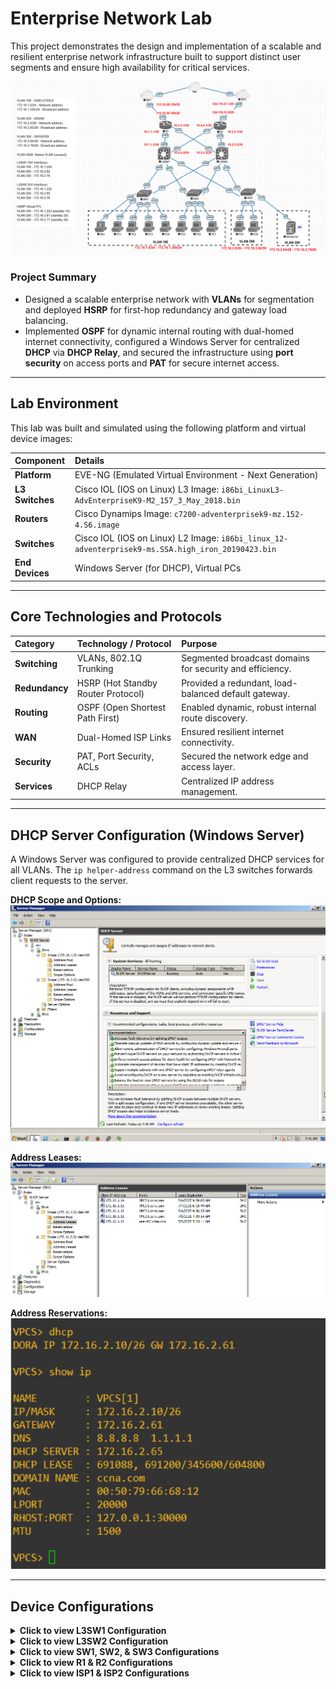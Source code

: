 # Enterprise Network Lab

This project demonstrates the design and implementation of a scalable and resilient enterprise network infrastructure built to support distinct user segments and ensure high availability for critical services.

![Network Topology](assets/network-topology.png)

### Project Summary
* Designed a scalable enterprise network with **VLANs** for segmentation and deployed **HSRP** for first-hop redundancy and gateway load balancing.
* Implemented **OSPF** for dynamic internal routing with dual-homed internet connectivity, configured a Windows Server for centralized **DHCP** via **DHCP Relay**, and secured the infrastructure using **port security** on access ports and **PAT** for secure internet access.

---

## Lab Environment
This lab was built and simulated using the following platform and virtual device images:

| Component | Details |
| :--- | :--- |
| **Platform** | EVE-NG (Emulated Virtual Environment - Next Generation) |
| **L3 Switches** | Cisco IOL (IOS on Linux) L3 Image: `i86bi_LinuxL3-AdvEnterpriseK9-M2_157_3_May_2018.bin` |
| **Routers** | Cisco Dynamips Image: `c7200-adventerprisek9-mz.152-4.S6.image` |
| **Switches** | Cisco IOL (IOS on Linux) L2 Image: `i86bi_linux_12-adventerprisek9-ms.SSA.high_iron_20190423.bin` |
| **End Devices** | Windows Server (for DHCP), Virtual PCs |

---

## Core Technologies and Protocols

| Category | Technology / Protocol | Purpose |
| :--- | :--- | :--- |
| **Switching** | VLANs, 802.1Q Trunking | Segmented broadcast domains for security and efficiency. |
| **Redundancy** | HSRP (Hot Standby Router Protocol) | Provided a redundant, load-balanced default gateway. |
| **Routing** | OSPF (Open Shortest Path First) | Enabled dynamic, robust internal route discovery. |
| **WAN** | Dual-Homed ISP Links | Ensured resilient internet connectivity. |
| **Security** | PAT, Port Security, ACLs | Secured the network edge and access layer. |
| **Services** | DHCP Relay | Centralized IP address management. |

---

## DHCP Server Configuration (Windows Server)
A Windows Server was configured to provide centralized DHCP services for all VLANs. The `ip helper-address` command on the L3 switches forwards client requests to the server.

**DHCP Scope and Options:**
![DHCP Scope](assets/Screenshot%202025-06-27%20131247.png)

**Address Leases:**
![DHCP Leases](assets/Screenshot%202025-06-27%20131302.png)

**Address Reservations:**
![DHCP Reservations](assets/Screenshot%202025-06-27%20131339.png)

---

## Device Configurations

<details>
<summary><strong>Click to view L3SW1 Configuration</strong></summary>

```cisco
! Paste the full configuration for L3SW1 here

```

</details>

<details>
<summary><strong>Click to view L3SW2 Configuration</strong></summary>

```cisco
! Paste the full configuration for L3SW2 here
```

</details>

<details>
<summary><strong>Click to view SW1, SW2, & SW3 Configurations</strong></summary>

```cisco
! Paste the full configurations for the access layer switches here
```

</details>

<details>
<summary><strong>Click to view R1 & R2 Configurations</strong></summary>

```cisco
! Paste the full configurations for the routers here
```

</details>

<details>
<summary><strong>Click to view ISP1 & ISP2 Configurations</strong></summary>

```cisco
! Paste the full configurations for the ISP routers here
```

</details>

